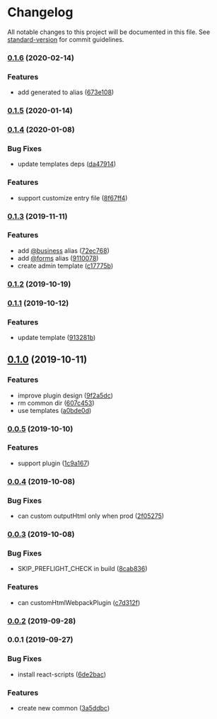 # Changelog

All notable changes to this project will be documented in this file. See [standard-version](https://github.com/conventional-changelog/standard-version) for commit guidelines.

### [0.1.6](https://github.com/pea-team/pea-cli/compare/v0.1.5...v0.1.6) (2020-02-14)


### Features

* add generated to alias ([673e108](https://github.com/pea-team/pea-cli/commit/673e1081b2d81b254d46b85ab1ee30f9e8662f61))

### [0.1.5](https://github.com/pea-team/pea-cli/compare/v0.1.4...v0.1.5) (2020-01-14)

### [0.1.4](https://github.com/pea-team/pea-cli/compare/v0.1.3...v0.1.4) (2020-01-08)


### Bug Fixes

* update templates deps ([da47914](https://github.com/pea-team/pea-cli/commit/da47914))


### Features

* support customize entry file ([8f67ff4](https://github.com/pea-team/pea-cli/commit/8f67ff4))

### [0.1.3](https://github.com/pea-team/pea-cli/compare/v0.1.2...v0.1.3) (2019-11-11)


### Features

* add [@business](https://github.com/business) alias ([72ec768](https://github.com/pea-team/pea-cli/commit/72ec768))
* add [@forms](https://github.com/forms) alias ([9110078](https://github.com/pea-team/pea-cli/commit/9110078))
* create admin template ([c17775b](https://github.com/pea-team/pea-cli/commit/c17775b))

### [0.1.2](https://github.com/pea-team/pea-cli/compare/v0.1.1...v0.1.2) (2019-10-19)

### [0.1.1](https://github.com/pea-team/pea-cli/compare/v0.1.0...v0.1.1) (2019-10-12)


### Features

* update template ([913281b](https://github.com/pea-team/pea-cli/commit/913281b))

## [0.1.0](https://github.com/pea-team/pea-cli/compare/v0.0.5...v0.1.0) (2019-10-11)


### Features

* improve plugin design ([9f2a5dc](https://github.com/pea-team/pea-cli/commit/9f2a5dc))
* rm common dir ([607c453](https://github.com/pea-team/pea-cli/commit/607c453))
* use templates ([a0bde0d](https://github.com/pea-team/pea-cli/commit/a0bde0d))

### [0.0.5](https://github.com/pea-team/pea-cli/compare/v0.0.4...v0.0.5) (2019-10-10)


### Features

* support plugin ([1c9a167](https://github.com/pea-team/pea-cli/commit/1c9a167))

### [0.0.4](https://github.com/pea-team/pea-cli/compare/v0.0.3...v0.0.4) (2019-10-08)


### Bug Fixes

* can custom outputHtml only when prod ([2f05275](https://github.com/pea-team/pea-cli/commit/2f05275))

### [0.0.3](https://github.com/pea-team/pea-cli/compare/v0.0.2...v0.0.3) (2019-10-08)


### Bug Fixes

* SKIP_PREFLIGHT_CHECK in build ([8cab836](https://github.com/pea-team/pea-cli/commit/8cab836))


### Features

* can  customHtmlWebpackPlugin ([c7d312f](https://github.com/pea-team/pea-cli/commit/c7d312f))

### [0.0.2](https://github.com/pea-team/pea-cli/compare/v0.0.1...v0.0.2) (2019-09-28)

### 0.0.1 (2019-09-27)


### Bug Fixes

* install react-scripts ([6de2bac](https://github.com/pea-team/pea-cli/commit/6de2bac))


### Features

* create new common ([3a5ddbc](https://github.com/pea-team/pea-cli/commit/3a5ddbc))
